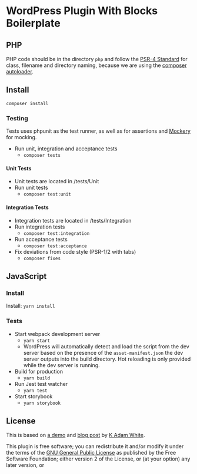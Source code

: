 # WordPress Plugin With Blocks Boilerplate



## PHP
PHP code should be in the directory `php` and follow the [PSR-4 Standard](https://www.php-fig.org/psr/psr-4/) for class, filename and directory naming, because we are using the [composer autoloader](https://getcomposer.org/doc/01-basic-usage.md#autoloading).

## Install
`composer install`

### Testing
Tests uses phpunit as the test runner, as well as for assertions and [Mockery](http://docs.mockery.io/en/latest/) for mocking.

* Run unit, integration and acceptance tests
    - `composer tests`
    
#### Unit Tests 
* Unit tests are located in /tests/Unit
* Run unit tests
    - `composer test:unit`
#### Integration Tests
* Integration tests are located in /tests/Integration
* Run integration tests
    - `composer test:integration`
* Run acceptance tests
    - `composer test:acceptance`
* Fix deviations from code style (PSR-1/2 with tabs)
    - `composer fixes`
    
    

## JavaScript 
### Install

Install: `yarn install`

### Tests
* Start webpack development server
    - `yarn start`
    - WordPress will automatically detect and load the script from the dev server based on the presence of the `asset-manifest.json` the dev server outputs into the build directory. Hot reloading is only provided while the dev server is running.
* Build for production
    - `yarn build`
* Run Jest test watcher
    - `yarn test`
* Start storybook
    - `yarn storybook` 

## License
This is based on [a demo](https://github.com/kadamwhite/wp-block-hmr-demo) and [blog post]() by [K Adam White](http://www.kadamwhite.com).

This plugin is free software; you can redistribute it and/or modify it under the terms of the [GNU General Public License](LICENSE.md#gnu-general-public-license) as published by the Free Software Foundation; either version 2 of the License, or (at your option) any later version, or
